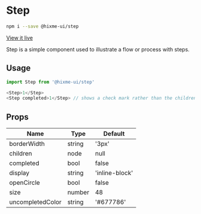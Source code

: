 # Step

```bash
npm i --save @hixme-ui/step
```
[View it live](https://hixme.github.io/hixme-ui/step)

Step is a simple component used to illustrate a flow or process with steps.

## Usage

```javascript
import Step from '@hixme-ui/step'

<Step>1</Step>
<Step completed>1</Step> // shows a check mark rather than the children supplied
```

## Props

| Name             | Type        | Default        |
| ---------------- | ----------- | -------------- |
| borderWidth      | string      | '3px'          |
| children         | node        | null           |
| completed        | bool        | false          |
| display          | string      | 'inline-block' |
| openCircle       | bool        | false          |
| size             | number      | 48             |
| uncompletedColor | string      | '#677786'      |


